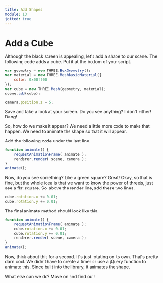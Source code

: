 ```yaml
---
title: Add Shapes
module: 13
jotted: true
---
```


# Add a Cube



Although the black screen is appealing, let's add a shape to our scene.  The following code adds a cube.  Put it at the bottom of your script.

```js
var geometry = new THREE.BoxGeometry();
var material = new THREE.MeshBasicMaterial({
    color: 0x00ff00
});
var cube = new THREE.Mesh(geometry, material);
scene.add(cube);

camera.position.z = 5;
```

Save and take a look at your screen.  Do you see anything?  I don't either!  Dang!

So, how do we make it appear?  We need a little more code to make that happen. We need to animate the shape so that it will appear.

Add the following code under the last line.

```js
function animate() {
    requestAnimationFrame( animate );
    renderer.render( scene, camera );
}
animate();
```

Now, do you see something?  Like a green square?  Great!  Okay, so that is fine, but the whole idea is that we want to know the power of threejs, just see a flat square.  So, above the render line, add these two lines.

```js
cube.rotation.x += 0.01;
cube.rotation.y += 0.01;
```

The final animate method should look like this.

```js
function animate() {
    requestAnimationFrame( animate );
    cube.rotation.x += 0.01;
    cube.rotation.y += 0.01;
    renderer.render( scene, camera );
}
animate();

```

Now, think about this for a second.  It's just rotating on its own. That's pretty darn cool.  We didn't have to create a timer or use a jQuery function to animate this.  Since built into the library, it animates the shape.  

What else can we do?  Move on and find out!